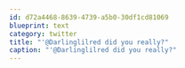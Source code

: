 ```yaml
---
id: d72a4468-8639-4739-a5b0-30df1cd81069
blueprint: text
category: twitter
title: "'@Darlinglilred did you really?"
caption: "'@Darlinglilred did you really?"
---
```

